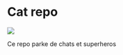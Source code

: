 # Cat repo

![](https://camo.githubusercontent.com/352c73fd30a4a9d4406e49c96f62bdc6d958ae2193ac2f101b73f02d0470d37b/68747470733a2f2f75706c6f61642e77696b696d656469612e6f72672f77696b6970656469612f636f6d6d6f6e732f7468756d622f312f31352f4361745f4175677573745f323031302d342e6a70672f3139323070782d4361745f4175677573745f323031302d342e6a7067)

Ce repo parke de chats et superheros
